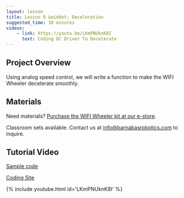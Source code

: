 ```yaml
---
layout: lesson
title: Lesson 9 &middot; Deceleration
suggested_time: 30 minutes
videos:
    - link: https://youtu.be/LKmPNUknK8I
      text: Coding DC Driver To Decelerate
---
```






## Project Overview

Using analog speed control, we will write a function to make the WIFI Wheeler decelerate smoothly.



## Materials

Need materials?  [Purchase the WIFI Wheeler kit at our e-store](https://shop.barnabasrobotics.com/products/barnabas-wifi-wheeler-wifi-enabled-2wd-dc-motor-car-kit-ages-11?_pos=1&_psq=wifi+wheeler&_ss=e&_v=1.0).  

Classroom sets available.  Contact us at info@barnabasrobotics.com to inquire. 



## Tutorial Video

[Sample code](https://github.com/BarnabasRobotics/WIFI-Wheeler/blob/main/wifi_wheeler_decel_forward.ino)

[Coding Site](https://code.barnabasrobotics.com/)

{% include youtube.html id='LKmPNUknK8I' %}

